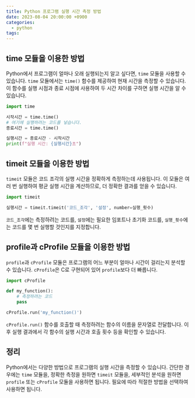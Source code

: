 ```yaml
---
title: Python 프로그램 실행 시간 측정 방법
date: 2023-08-04 20:00:00 +0900
categories:
  - python
tags:
---
```


## time 모듈을 이용한 방법

Python에서 프로그램이 얼마나 오래 실행되는지 알고 싶다면, `time` 모듈을 사용할 수 있습니다. `time` 모듈에서는 `time()` 함수를 제공하여 현재 시간을 측정할 수 있습니다. 이 함수를 실행 시점과 종료 시점에 사용하여 두 시간 차이를 구하면 실행 시간을 알 수 있습니다.

```python
import time

시작시간 = time.time()
# 여기에 실행하려는 코드를 넣습니다.
종료시간 = time.time()

실행시간 = 종료시간 - 시작시간
print(f"실행 시간: {실행시간}초")
```

## timeit 모듈을 이용한 방법

`timeit` 모듈은 코드 조각의 실행 시간을 정확하게 측정하는데 사용됩니다. 이 모듈은 여러 번 실행하여 평균 실행 시간을 계산하므로, 더 정확한 결과를 얻을 수 있습니다.

```python
import timeit

실행시간 = timeit.timeit('코드_조각', '설정', number=실행_횟수)
```

`코드_조각`에는 측정하려는 코드를, `설정`에는 필요한 임포트나 초기화 코드를, `실행_횟수`에는 코드를 몇 번 실행할 것인지를 지정합니다.

## profile과 cProfile 모듈을 이용한 방법

`profile`과 `cProfile` 모듈은 프로그램의 어느 부분이 얼마나 시간이 걸리는지 분석할 수 있습니다. `cProfile`은 C로 구현되어 있어 `profile`보다 더 빠릅니다.

```python
import cProfile

def my_function():
    # 측정하려는 코드
    pass

cProfile.run('my_function()')
```

`cProfile.run()` 함수를 호출할 때 측정하려는 함수의 이름을 문자열로 전달합니다. 이후 실행 결과에서 각 함수의 실행 시간과 호출 횟수 등을 확인할 수 있습니다.

## 정리

Python에서는 다양한 방법으로 프로그램의 실행 시간을 측정할 수 있습니다. 간단한 경우에는 `time` 모듈을, 정확한 측정을 원하면 `timeit` 모듈을, 세부적인 분석을 원하면 `profile` 또는 `cProfile` 모듈을 사용하면 됩니다. 필요에 따라 적절한 방법을 선택하여 사용하면 됩니다.